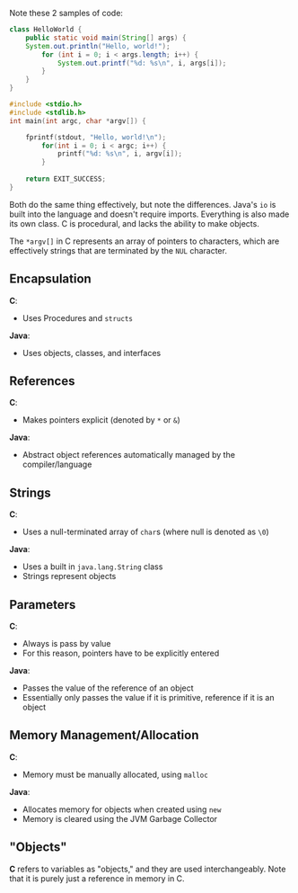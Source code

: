 Note these 2 samples of code:

```java
class HelloWorld {
	public static void main(String[] args) {
	System.out.println("Hello, world!");
		for (int i = 0; i < args.length; i++) {
			System.out.printf("%d: %s\n", i, args[i]);
		}
	}
}
```

```c
#include <stdio.h>
#include <stdlib.h>
int main(int argc, char *argv[]) {

	fprintf(stdout, "Hello, world!\n");
		for(int i = 0; i < argc; i++) {
			printf("%d: %s\n", i, argv[i]);
		}
	
	return EXIT_SUCCESS;
}
```

Both do the same thing effectively, but note the differences. Java's `io` is built into the language and doesn't require imports. Everything is also made its own class. C is procedural, and lacks the ability to make objects. 

The `*argv[]` in C represents an array of pointers to characters, which are effectively strings that are terminated by the `NUL` character.

## Encapsulation
**C**:
- Uses Procedures and `structs`

**Java**:
- Uses objects, classes, and interfaces

## References
**C**:
- Makes pointers explicit (denoted by `*` or `&`)

**Java**:
- Abstract object references automatically managed by the compiler/language

## Strings
**C**:
- Uses a null-terminated array of `char`s (where null is denoted as `\0`)

**Java**:
- Uses a built in `java.lang.String` class
- Strings represent objects

## Parameters
**C**:
- Always is pass by value
- For this reason, pointers have to be explicitly entered

**Java**: 
- Passes the value of the reference of an object
- Essentially only passes the value if it is primitive, reference if it is an object

## Memory Management/Allocation
**C**:
- Memory must be manually allocated, using `malloc`

**Java**:
- Allocates memory for objects when created using `new`
- Memory is cleared using the JVM Garbage Collector

## "Objects"
**C** refers to variables as "objects," and they are used interchangeably. Note that it is purely just a reference in memory in C.